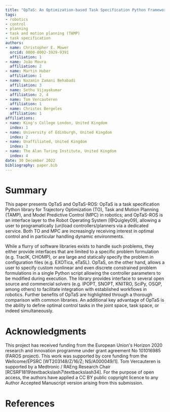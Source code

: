 ```yaml
---
title: "OpTaS: An Optimization-based Task Specification Python Framework For Robot Control and Planning"
tags:
- robotics
- control
- planning
- task and motion planning (TAMP)
- task specification
authors:
- name: Christopher E. Mower
  orcid: 0000-0002-3929-9391
  affiliation: 1
- name: João Moura
  affiliation: 2
- name: Martin Huber
  affiliation: 1
- name: Nazanin Zamani Behabadi
  affiliation: 3
- name: Sethu Vijayakumar
  affiliation: 2, 4
- name: Tom Vercauteren
  affiliation: 1
- name: Christos Bergeles
  affiliation: 1
affiliations:
- name: King's College London, United Kingdom
  index: 1
- name: University of Edinburgh, United Kingdom
  index: 2
- name: Unaffiliated, United Kingdom
  index: 3
- name: The Alan Turing Institute, United Kingdom
  index: 4
date: 30 December 2022
bibliography: paper.bib
---
```


# Summary

This paper presents OpTaS and OpTaS-ROS:
OpTaS is a task specification Python library for Trajectory Optimization (TO), Task and Motion Planning (TAMP), and Model Predictive Control (MPC) in robotics;
and OpTaS-ROS is an interface layer to the Robot Operating System [@Quigley09], allowing a user to programatically (un)load controllers/planners via a dedicated service.
Both TO and MPC are increasingly receiving interest in optimal control and in particular handling dynamic environments.

While a flurry of software libraries exists to handle such problems, they either provide interfaces that are limited to a specific problem formulation (e.g. TracIK, CHOMP), or are large and statically specify the problem  in configuration files (e.g. EXOTica, eTaSL).
OpTaS, on the other hand, allows a user to specify custom nonlinear and even discrete constrained problem formulations in a single Python script allowing the controller parameters to be modified during execution.
The library provides interface to several open source and commercial solvers (e.g. IPOPT, SNOPT, KNITRO, SciPy, OSQP, among others) to facilitate integration with established workflows in robotics.
Further benefits of OpTaS are highlighted through a thorough comparison with common libraries.
An additional key advantage of OpTaS is the ability to define optimal control tasks in the joint space, task space, or indeed simultaneously.

# Acknowledgments

This project has received funding from the European Union's Horizon 2020 research and innovation programme under grant agreement No 101016985 (FAROS project).
This work was supported by core funding from the Wellcome/EPSRC [WT203148/Z/16/Z; NS/A000049/1].
Tom Vercauteren is supported by a Medtronic / RAEng Research Chair [RCSRF1819\textbackslash7\textbackslash34].
For the purpose of open access, the authors have applied a CC BY public copyright licence to any Author Accepted Manuscript version arising from this submission.

# References

